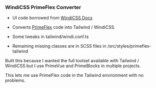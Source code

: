 ### WindiCSS PrimeFlex Converter

* UI code borrowed from [WindiCSS Docs](https://github.com/windicss/docs)

* Converts [PrimeFlex](https://www.primefaces.org/primeflex/) code into Tailwind / WindiCSS.

* Some tweaks in tailwind/windi.conf.ts

* Remaining missing classes are in SCSS files in /src/styles/primeflex-tailwind

Built this because I wanted the full toolset available with Tailwind / WindiCSS but I use PrimeVue and PrimeBlocks in multiple projects.

This lets me use PrimeFlex code in the Tailwind environment with no problems.



